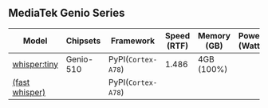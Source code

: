 ## MediaTek Genio Series
  
  | Model            |  Chipsets  |    Framework          |    Speed (RTF) |   Memory (GB) |  Power (Watt) |     Temp (°C)    |
  |------------------|------------|-----------------------|------------------|--------------|---------------|------------------|
  | [whisper:tiny](https://github.com/openai/whisper)     |  Genio-510 | PyPI(`Cortex-A78`)   |   1.486         | 4GB (100%)   |               |                 |
  | [(fast whisper)](https://github.com/SYSTRAN/faster-whisper)   |            | PyPI(`Cortex-A78`)   |                 |              |               |                 |

